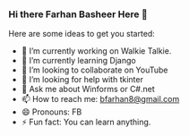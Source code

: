 ### Hi there Farhan Basheer Here 👋

Here are some ideas to get you started:

- 🔭 I’m currently working on Walkie Talkie.
- 🌱 I’m currently learning Django
- 👯 I’m looking to collaborate on YouTube
- 🤔 I’m looking for help with tkinter
- 💬 Ask me about Winforms or C#.net
- 📫 How to reach me: bfarhan8@gmail.com
- 😄 Pronouns: FB
- ⚡ Fun fact: You can learn anything.
